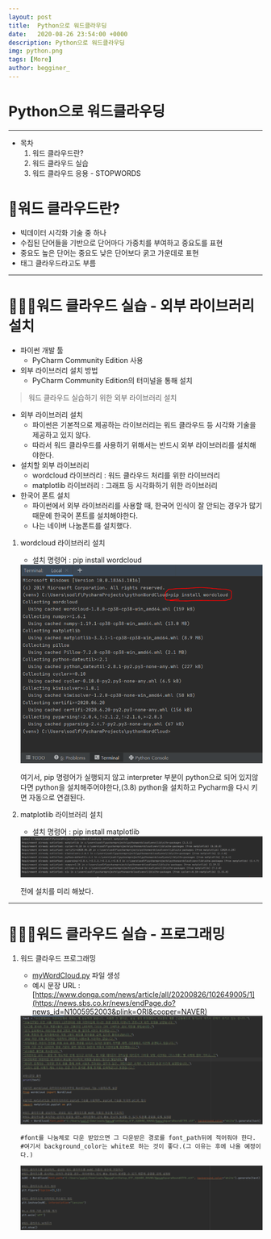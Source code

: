 ```yaml
---
layout: post
title:  Python으로 워드클라우딩
date:   2020-08-26 23:54:00 +0000
description: Python으로 워드클라우딩
img: python.png
tags: [More]
author: begginer_
---
```


# Python으로 워드클라우딩

---

- 목차
    1. 워드 클라우드란?
    2. 워드 클라우드 실습
    3. 워드 클라우드 응용 - STOPWORDS

# 🤔워드 클라우드란?

- 빅데이터 시각화 기술 중 하나
- 수집된 단어들을 기반으로 단어마다 가중치를 부여하고 중요도를 표현
- 중요도 높은 단어는 중요도 낮은 단어보다 굵고 가운데로 표현
- 태그 클라우드라고도 부름

---


# 👩🏻‍💻워드 클라우드 실습 - 외부 라이브러리 설치

- 파이썬 개발 툴
    - PyCharm Community Edition 사용
- 외부 라이브러리 설치 방법
    - PyCharm Community Edition의 터미널을 통해 설치

> 워드 클라우드 실습하기 위한 외부 라이브러리 설치

- 외부 라이브러리 설치
    - 파이썬은 기본적으로 제공하는 라이브러리는 워드 클라우드 등 시각화 기술을 제공하고 있지 않다.
    - 따라서 워드 클라우드를 사용하기 위해서는 반드시 외부 라이브러리를 설치해야한다.
- 설치할 외부 라이브러리
    - wordcloud 라이브러리 : 워드 클라우드 처리를 위한 라이브러리
    - matplotlib 라이브러리 : 그래프 등 시각화하기 위한 라이브러리
- 한국어 폰트 설치
    - 파이썬에서 외부 라이브러리를 사용할 때, 한국어 인식이 잘 안되는 경우가 많기 때문에 한국어 폰트를 설치해야한다.
    - 나는 네이버 나눔폰트를 설치했다.

1. wordcloud 라이브러리 설치
    - 설치 명령어 : pip install wordcloud

    <center><img src="/assets/img/python/01.png"></center>

    여기서, pip 명령어가 실행되지 않고 interpreter 부분이 python으로 되어 있지않다면 python을 설치해주어야한다,(3.8)
    python을 설치하고 Pycharm을 다시 키면 자동으로 연결된다.

2. matplotlib 라이브러리 설치
    - 설치 명령어 : pip install matplotlib

   <center><img src="/assets/img/python/02.png"></center>

    전에 설치를 미리 해놨다.

---

# 👨🏻‍💻워드 클라우드 실습 - 프로그래밍

1. 워드 클라우드 프로그래밍
    - [myWordCloud.py](http://mywordcloud.py) 파일 생성
    - 예시 문장 URL : [https://www.donga.com/news/article/all/20200826/102649005/1](https://news.sbs.co.kr/news/endPage.do?news_id=N1005952003&plink=ORI&cooper=NAVER)

    <center><img src="/assets/img/python/03.png"></center>

    ```
    #font를 나눔체로 다운 받았으면 그 다운받은 경로를 font_path뒤에 적어줘야 한다.
    #여기서 background_color는 white로 하는 것이 좋다.(그 이유는 후에 나올 예정이다.)
    ```

    <center><img src="/assets/img/python/04.png"></center>

